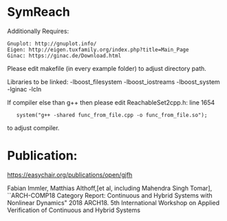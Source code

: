 # SymReach
Additionally Requires:

    Gnuplot: http://gnuplot.info/
    Eigen: http://eigen.tuxfamily.org/index.php?title=Main_Page
    Ginac: https://ginac.de/Download.html

Please edit makefile (in every example folder) to adjust directory path.

Libraries to be linked: -lboost_filesystem -lboost_iostreams -lboost_system -lginac -lcln

If compiler else than g++ then please edit ReachableSet2cpp.h: line 1654
        
       system("g++ -shared func_from_file.cpp -o func_from_file.so");
to adjust compiler.

# Publication: 

https://easychair.org/publications/open/gjfh

Fabian Immler, Matthias Althoff,[et al, including Mahendra Singh Tomar], ``ARCH-COMP18 Category Report: Continuous and Hybrid Systems with Nonlinear Dynamics" 2018  ARCH18. 5th International Workshop on Applied Verification of Continuous and Hybrid Systems
